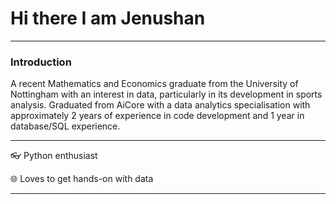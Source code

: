 # Hi there I am Jenushan 

---
### Introduction 
A recent Mathematics and Economics graduate from the University of Nottingham with an interest in data, particularly in its development in sports analysis. Graduated from AiCore with a data analytics specialisation with approximately 2 years of experience in code development and 1 year in database/SQL experience.

---

👓 Python enthusiast

🌐 Loves to get hands-on with data

---



